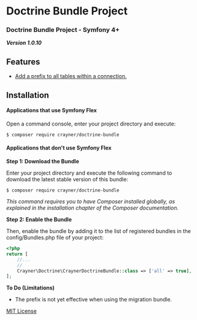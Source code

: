 # Doctrine Bundle Project
### Doctrine Bundle Project - Symfony 4+

___Version 1.0.10___

## Features
* [Add a prefix to all tables within a connection.](Documents/TablePrefix.md)

## Installation
#### Applications that use Symfony Flex
Open a command console, enter your project directory and execute:

```$ composer require crayner/doctrine-bundle```

#### Applications that don't use Symfony Flex
__Step 1: Download the Bundle__

Enter your project directory and execute the following command to download the latest stable version of this bundle:

```$ composer require crayner/doctrine-bundle```

_This command requires you to have Composer installed globally, as explained in the installation chapter of the Composer documentation._

__Step 2: Enable the Bundle__

Then, enable the bundle by adding it to the list of registered bundles in the config/Bundles.php file of your project:
```php
<?php
return [
    //...
    //
    Crayner\Doctrine\CraynerDoctrineBundle::class => ['all' => true],
];
```
__To Do (Limitations)__
* The prefix is not yet effective when using the migration bundle.

[MIT License](LICENSE.md)